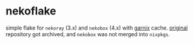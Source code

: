 # nekoflake

simple flake for `nekoray` (3.x) and `nekobox` (4.x) with [garnix](https://garnix.io) cache. 
[original](https://github.com/MatsuriDayo/nekoray) repository got archived, and `nekobox` was not merged into `nixpkgs`. 